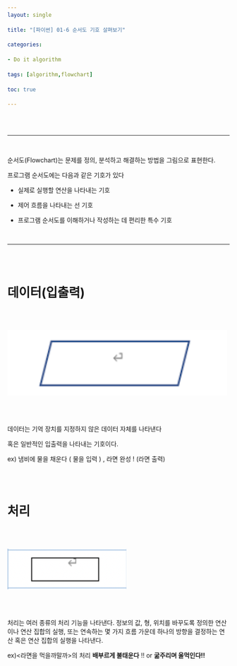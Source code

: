 ```yaml
---
layout: single

title: "[파이썬] 01-6 순서도 기호 살펴보기"

categories:

- Do it algorithm

tags: [algorithm,flowchart]

toc: true

---
```




<br>

<br>

---

<br>

순서도(Flowchart)는 문제를 정의, 분석하고 해결하는 방법을 그림으로 표현한다. 

프로그램 순서도에는 다음과 같은 기호가 있다

- 실제로 실행할 연산을 나타내는 기호

- 제어 흐름을 나타내는 선 기호

- 프로그램 순서도를 이해하거나 작성하는 데 편리한 특수 기호

<br>

---

<br>

<br>



# 데이터(입출력)

<br>

<br>

![](../../images/do/2022-10-09-do5/1.png)

<br>

<br>

데이터는 기억 장치를 지정하지 않은 데이터 자체를 나타낸다 

혹은 일반적인 입출력을 나타내는 기호이다. 

ex) 냄비에 물을 채운다 ( 물을 입력 ) , 라면 완성 ! (라면 출력) 

<br>

<br>

# 처리

<br>

<br>

![](../../images/do/2022-10-09-do5/2.png)

<br>

<br>

처리는 여러 종류의 처리 기능을 나타낸다. 정보의 값, 형, 위치를 바꾸도록 정의한 연산이나 연산 집합의 실행, 또는 연속하는 몇 가지 흐름 가운데 하나의 방향을 결정하는 연산 혹은 연산 집합의 실행을 나타낸다.

ex)<라면을 먹을까말까>의 처리  <strong>배부르게 불태운다</strong> !! or  <strong>굶주리며 울먹인다!! </strong>






